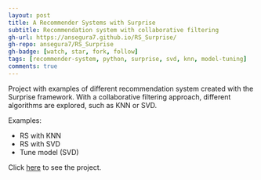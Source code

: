 ```yaml
---
layout: post
title: A Recommender Systems with Surprise
subtitle: Recommendation system with collaborative filtering
gh-url: https://ansegura7.github.io/RS_Surprise/
gh-repo: ansegura7/RS_Surprise
gh-badge: [watch, star, fork, follow]
tags: [recommender-system, python, surprise, svd, knn, model-tuning]
comments: true
---
```


Project with examples of different recommendation system created with the Surprise framework. With a collaborative filtering approach, different algorithms are explored, such as KNN or SVD.

Examples:
- RS with KNN
- RS with SVD
- Tune model (SVD)

Click [here](https://ansegura7.github.io/RS_Surprise/) to see the project.